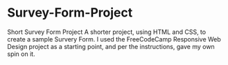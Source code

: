 # Survey-Form-Project
Short Survey Form Project
A shorter project, using HTML and CSS, to create a sample Survery Form. I used the FreeCodeCamp Responsive Web Design project as a starting point, and per the instructions, gave my own spin on it.
